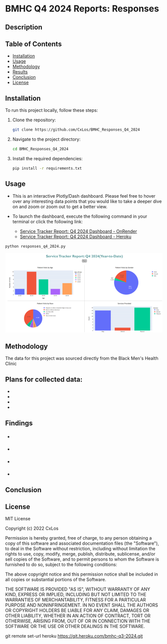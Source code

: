 # BMHC Q4 2024 Reports: Responses

## Description



## Table of Contents 
	
- [Installation](#installation)
- [Usage](#usage)
- [Methodology](#methodology)
- [Results](#results)
- [Conclusion](#conclusion)
- [License](#license)

## Installation

To run this project locally, follow these steps:

1. Clone the repository:
    ```bash
    git clone https://github.com/CxLos/BMHC_Responses_Q4_2024
    ```
2. Navigate to the project directory:
    ```bash
    cd BMHC_Responses_Q4_2024
    ```
3. Install the required dependencies:
    ```bash
    pip install -r requirements.txt
    ```

## Usage

- This is an interactive Plotly/Dash dashboard. Please feel free to hover over any interesting data points that you would like to take a deeper dive on and zoom or zoom out to get a better view.

- To launch the dashboard, execute the following command in your terminal or click the following link:

  - [Service Tracker Report: Q4 2024 Dashboard - OnRender](https://bmhc-responses-q4-2024.onrender.com/)
  - [Service Tracker Report: Q4 2024 Dashboard - Heroku](https://bmhc-responses-q4-2024-f697948dcc39.herokuapp.com/)

```bash
python responses_q4_2024.py
```

![Preview](./screenshots/Screenshot-163423.png)

## Methodology

The data for this project was sourced directly from the Black Men's Health Clinic

## Plans for collected data:

- 
-
-
-

## Findings

### 

* 

### 

* 

### 

* 

### 

* 

## Conclusion



## License

MIT License

Copyright (c) 2022 CxLos

Permission is hereby granted, free of charge, to any person obtaining a copy
of this software and associated documentation files (the "Software"), to deal
in the Software without restriction, including without limitation the rights
to use, copy, modify, merge, publish, distribute, sublicense, and/or sell
copies of the Software, and to permit persons to whom the Software is
furnished to do so, subject to the following conditions:

The above copyright notice and this permission notice shall be included in all
copies or substantial portions of the Software.

THE SOFTWARE IS PROVIDED "AS IS", WITHOUT WARRANTY OF ANY KIND, EXPRESS OR
IMPLIED, INCLUDING BUT NOT LIMITED TO THE WARRANTIES OF MERCHANTABILITY,
FITNESS FOR A PARTICULAR PURPOSE AND NONINFRINGEMENT. IN NO EVENT SHALL THE
AUTHORS OR COPYRIGHT HOLDERS BE LIABLE FOR ANY CLAIM, DAMAGES OR OTHER
LIABILITY, WHETHER IN AN ACTION OF CONTRACT, TORT OR OTHERWISE, ARISING FROM,
OUT OF OR IN CONNECTION WITH THE SOFTWARE OR THE USE OR OTHER DEALINGS IN THE
SOFTWARE.

git remote set-url heroku https://git.heroku.com/bmhc-q3-2024.git
